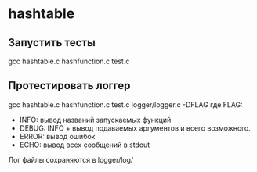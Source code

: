 # hashtable
## Запустить тесты
gcc hashtable.c hashfunction.c test.c
## Протестировать логгер
gcc hashtable.c hashfunction.c test.c logger/logger.c -DFLAG
где FLAG:
  - INFO: вывод названий запускаемых функций
  - DEBUG: INFO + вывод подаваемых аргументов и всего возможного.
  - ERROR: вывод ошибок
  - ECHO: вывод всех сообщений в stdout


Лог файлы сохраняются в logger/log/
